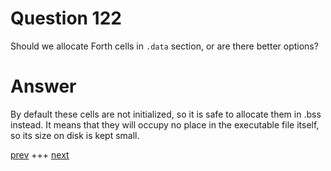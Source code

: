 
# Question 122


Should we allocate Forth cells in `.data` section, or are there better
options?


# Answer




By default these cells are not initialized, so it is safe to allocate them in 
.bss instead. It means that they will occupy no place in the executable file
itself, so its size on disk is kept small.
 

[prev](121.md) +++ [next](123.md)
